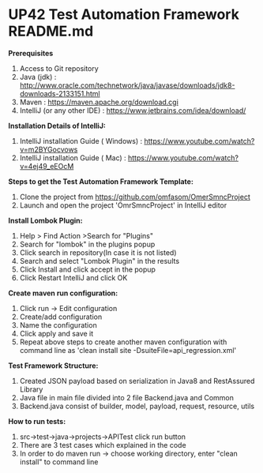 
# UP42 Test Automation Framework README.md

**Prerequisites**

1) Access to Git repository
2) Java (jdk) : http://www.oracle.com/technetwork/java/javase/downloads/jdk8-downloads-2133151.html
3) Maven : https://maven.apache.org/download.cgi
4) IntelliJ (or any other IDE) : https://www.jetbrains.com/idea/download/

**Installation Details of IntelliJ:**

1) IntelliJ installation Guide ( Windows) : https://www.youtube.com/watch?v=m2BYGocvows
2) IntelliJ installation Guide ( Mac) : https://www.youtube.com/watch?v=4ej49_eEOcM



**Steps to get the Test Automation Framework Template:**

1) Clone the project from https://github.com/omfasom/OmerSmncProject
2) Launch and open the project 'OmrSmncProject' in IntelliJ editor


**Install Lombok Plugin:**

1) Help > Find Action >Search for "Plugins"
2) Search for "lombok" in the plugins popup
3) Click search in repository(In case it is not listed)
4) Search and select "Lombok Plugin" in the results
5) Click Install and click accept in the popup
6) Click Restart IntelliJ and click OK


**Create maven run configuration:**

1) Click run -> Edit configuration
2) Create/add configuration
3) Name the configuration
4) Click apply and save it
5) Repeat above steps to create another maven configuration with command line as 'clean install site -DsuiteFile=api_regression.xml'


**Test Framework Structure:**

1) Created JSON payload based on serialization in Java8 and RestAssured Library 
2) Java file in main file divided into 2 file Backend.java and Common
3) Backend.java consist of builder, model, payload, request, resource, utils


**How to run tests:**

1) src->test->java->projects->APITest click run button
2) There are 3 test cases which explained in the code
3) In order to do maven run -> choose working directory, enter "clean install" to command line
